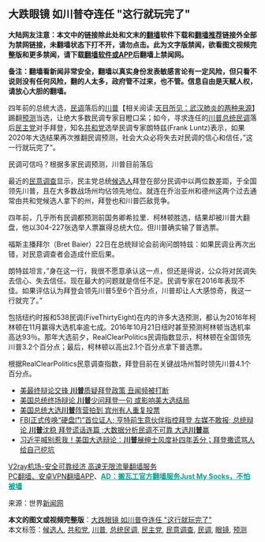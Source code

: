  <h2>大跌眼镜 如川普夺连任 "这行就玩完了"</h2> <p class="notice"><b>大陆网友注意：本文中的链接除此处和文末的<a href="https://github.com/bannedbook/fanqiang" >翻墙</a>软件下载和<a href="https://github.com/killgcd/justmysocks/blob/master/README.md">翻墙推荐</a>链接外全部为禁网链接，未翻墙状态下打不开，请勿点击。此为文字版禁闻，欲看图文视频完整版和更多禁闻，请下载<a href="https://github.com/bannedbook/fanqiang">翻墙软件或APP</a>后翻墙上禁闻网。</p><p>备注：翻墙看新闻非常安全，翻墙以真实身份发表敏感言论有一定风险，但只看不说则没有任何风险，翻的人太多，政府管不过来，也不管。信息自由是天赋人权，请放心大胆的翻墙。</b></p>  <div class="entry"> <p>四年前的总统大选，<a href="https://www.bannedbook.org/bnews/tag/%E6%B0%91%E8%B0%83/" class="st_tag internal_tag" rel="tag" title="标签 民调 下的日志">民调</a>落后的<span class='wp_keywordlink'><a href="https://www.bannedbook.org/bnews/comments/20200816/1381118.html" title="天目所见：川普将再赢总统大选 共和党掌参众两院" target="_blank">川普</a></span>【相关阅读:<a href='https://www.bannedbook.org/bnews/comments/20200816/1381123.html' target='_blank'>天目所见：武汉肺炎的两种来源</a>】踢翻<a href="https://www.bannedbook.org/bnews/tag/%E9%A2%84%E6%B5%8B/" class="st_tag internal_tag" rel="tag" title="标签 预测 下的日志">预测</a>当选，让绝大多数民调专家目瞪口呆；如今，寻求连任的<a href="https://www.bannedbook.org/bnews/tag/%e5%b7%9d%e6%99%ae/" class="st_tag internal_tag" rel="tag" title="标签 川普 下的日志">川普</a><a href="https://www.bannedbook.org/bnews/tag/%E6%80%BB%E7%BB%9F%E6%B0%91%E8%B0%83/" class="st_tag internal_tag" rel="tag" title="标签 总统民调 下的日志">总统民调</a>落后<a href="https://www.bannedbook.org/bnews/tag/%e6%b0%91%e4%b8%bb%e5%85%9a/" class="st_tag internal_tag" rel="tag" title="标签 民主党 下的日志">民主党</a>对手拜登，知名<a href="https://www.bannedbook.org/bnews/tag/%e5%85%b1%e5%92%8c%e5%85%9a/" class="st_tag internal_tag" rel="tag" title="标签 共和党 下的日志">共和党</a>选举民调专家朗特兹(Frank Luntz)表示，如果2020年大选结果再次推翻民调预测，社会大众必将失去对民调的信心和信任，&#8221;这一行就玩完了&#8221;。</p> <p></p> <p>民调可信吗？根据多家民调预测，川普目前落后</p>  <p>最近的<a href="https://www.bannedbook.org/bnews/tag/%E6%B0%91%E6%84%8F%E8%B0%83%E6%9F%A5/" class="st_tag internal_tag" rel="tag" title="标签 民意调查 下的日志">民意调查</a>显示，民主党总统<a href="https://www.bannedbook.org/bnews/tag/%E5%80%99%E9%80%89%E4%BA%BA/" class="st_tag internal_tag" rel="tag" title="标签 候选人 下的日志">候选人</a>拜登在部分民调中以两位数差距，于全国领先川普，且在大多数战场州均佔领先地位。就连在乔治亚州和德州这两个过去通常由共和党候选人拿下的州，拜登也和川普匹敌竞争。</p> <p>四年前，几乎所有民调都预测前国务卿希拉里．柯林顿胜选，结果却被川普大翻盘，他以304-227张选举人票赢得总统大位。但川普确实输了普选票。</p> <p>福斯主播拜尔（Bret Baier）22日在总统辩论会前询问朗特兹：如果民调业再次出错，对民意调查者会造成什麽后果。</p>  <p>朗特兹坦言，&#8221;身在这一行，我很不愿意承认这一点，但还是得说，公众将对民调失去信心、失去信任。现在最大的问题就是信任不足。民调专家在2016年表现不佳。如果评估认为拜登会领先川普5至6个百分点，川普却让人大感惊奇，我这一行就完了。&#8221;</p> <p>包括纽约时报和538民调(FiveThirtyEight)在内的许多大选预测，都认为2016年柯林顿在11月赢得大选机率逾七成。2016年10月21日纽时甚至预测柯林顿当选机率高达93％。那年大选前夕，RealClearPolitics民调指数显示，柯林顿在全国领先川普3.2个百分点；最后，柯林顿以高出2.1个百分点拿下普选票。</p> <p>根据RealClearPolitics民意调查指数，拜登目前在关键战场州暂时领先川普4.1个百分点。</p>  <ul class='op-related-articles' title='相关阅读'> <li><a href='https://www.bannedbook.org/bnews/taiwannews/20201024/1419491.html' target='_blank'>美最终辩论交锋 <b>川普</b>质疑拜登政策 丑闻频被打断</a></li> <li><a href='https://www.bannedbook.org/bnews/cnnews/20201024/1419490.html' target='_blank'>美国总统终场辩论 <b>川普</b>少问拜登一句 或影响美大选结局</a></li> <li><a href='https://www.bannedbook.org/bnews/cnnews/20201024/1419480.html' target='_blank'>美国总统大选<b>川普</b>阵营拍到 宾州有人重复投票</a></li> <li><a href='https://www.bannedbook.org/bnews/bannedvideo/20201024/1419472.html' target='_blank'>FBI正式传唤“硬盘门”首位证人;  亨特前生意伙伴指控拜登 左媒不敢报; 总统辩论 <b>川普</b>沈稳 拜登谎话连篇 ;大数据分析民调不可靠 大选<b>川普</b>赢</a></li> <li><a href='https://www.bannedbook.org/bnews/bannedvideo/20201024/1419471.html' target='_blank'>习近平喊别惹我！美国大选辩论：<b>川普</b>展绅士风度补四年丢分；拜登撒谎骂人给自己挖坑</a></li> </ul> <p class="texttj"> <a href="https://www.bannedbook.org/forum23/topic22702.html" target="_blank">V2ray机场-安全可靠经济 高速无限流量翻墙服务</a><br/> <a href="https://github.com/bannedbook/fanqiang/wiki/%E7%A6%81%E9%97%BB%E7%BD%91%E5%AE%89%E5%8D%93%E7%BF%BB%E5%A2%99%E6%96%B0%E9%97%BBAPP" target="_blank">PC翻墙、安卓VPN翻墙APP</a>、<span onclick="window.open('https://github.com/killgcd/justmysocks/blob/master/README.md')" style="font-weight:bold;color:#00A191;cursor:pointer;text-decoration:underline;outline:none">AD：搬瓦工官方翻墙服务Just My Socks，不怕被墙</span></p><p> 来源：世界<span class='wp_keywordlink_affiliate'><a href="https://www.bannedbook.org/" title="新闻网">新闻网</a></span> </p><a name='sharetosocial'></a>       <div><b>本文的图文或视频完整版</b>：<a href='https://www.bannedbook.org/bnews/cnnews/20201024/1419540.html'>大跌眼镜 如川普夺连任 "这行就玩完了"</a></div>  </div><!--END ENTRY--> <div class="postfooter"> <div>本文标签：<a href="https://www.bannedbook.org/bnews/tag/%E5%80%99%E9%80%89%E4%BA%BA/" rel="tag">候选人</a>, <a href="https://www.bannedbook.org/bnews/tag/%e5%85%b1%e5%92%8c%e5%85%9a/" rel="tag">共和党</a>, <a href="https://www.bannedbook.org/bnews/tag/%e5%b7%9d%e6%99%ae/" rel="tag">川普</a>, <a href="https://www.bannedbook.org/bnews/tag/%E6%80%BB%E7%BB%9F%E6%B0%91%E8%B0%83/" rel="tag">总统民调</a>, <a href="https://www.bannedbook.org/bnews/tag/%e6%b0%91%e4%b8%bb%e5%85%9a/" rel="tag">民主党</a>, <a href="https://www.bannedbook.org/bnews/tag/%E6%B0%91%E6%84%8F%E8%B0%83%E6%9F%A5/" rel="tag">民意调查</a>, <a href="https://www.bannedbook.org/bnews/tag/%E6%B0%91%E8%B0%83/" rel="tag">民调</a>, <a href="https://www.bannedbook.org/bnews/tag/%e7%9c%bc%e9%95%9c/" rel="tag">眼镜</a>, <a href="https://www.bannedbook.org/bnews/tag/%E9%A2%84%E6%B5%8B/" rel="tag">预测</a></div>  </div><!--END POSTFOOTER--> 